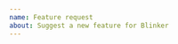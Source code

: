 ```yaml
---
name: Feature request
about: Suggest a new feature for Blinker
---
```


<!--
Replace this comment with a description of what the feature should do.
Include details such as links to relevant specs or previous discussions.
-->

<!--
Replace this comment with an example of the problem which this feature
would resolve. Is this problem solvable without changes to Blinker, such
as by subclassing or using an extension?
-->
